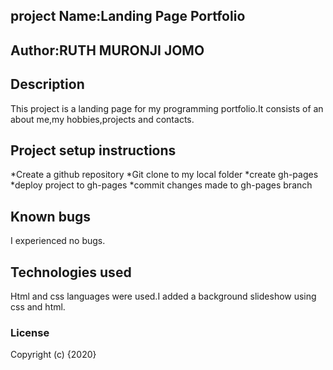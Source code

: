 ## project Name:Landing Page Portfolio
## Author:RUTH MURONJI JOMO

## Description
This project is a landing page for my programming portfolio.It consists of an about me,my hobbies,projects and contacts. 
## Project setup instructions
*Create a github repository
*Git clone to my local folder
*create gh-pages
*deploy project to gh-pages
*commit changes made to gh-pages branch

## Known bugs
I experienced no bugs.

## Technologies used
Html and css languages were used.I added a background  slideshow using css and html.

### License
Copyright (c) {2020} 
  
